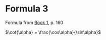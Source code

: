 # Formula 3

Formula from [Book 1](../../Buch1.md), p. 160

$\cot{\alpha} = \frac{\cos\alpha}{\sin\alpha}$
